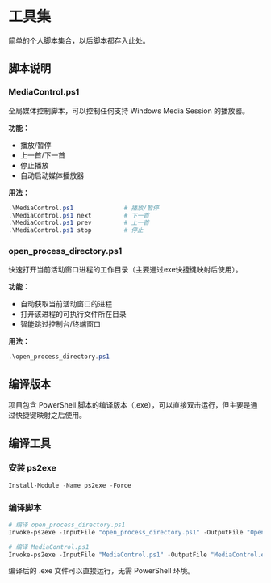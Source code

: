 # 工具集

简单的个人脚本集合，以后脚本都存入此处。

## 脚本说明

### MediaControl.ps1
全局媒体控制脚本，可以控制任何支持 Windows Media Session 的播放器。

**功能：**
- 播放/暂停
- 上一首/下一首
- 停止播放
- 自动启动媒体播放器

**用法：**
```powershell
.\MediaControl.ps1              # 播放/暂停
.\MediaControl.ps1 next         # 下一首
.\MediaControl.ps1 prev         # 上一首
.\MediaControl.ps1 stop         # 停止
```

### open_process_directory.ps1
快速打开当前活动窗口进程的工作目录（主要通过exe快捷键映射后使用）。

**功能：**
- 自动获取当前活动窗口的进程
- 打开该进程的可执行文件所在目录
- 智能跳过控制台/终端窗口

**用法：**
```powershell
.\open_process_directory.ps1 
```

## 编译版本

项目包含 PowerShell 脚本的编译版本（.exe），可以直接双击运行，但主要是通过快捷键映射之后使用。

## 编译工具

### 安装 ps2exe
```powershell
Install-Module -Name ps2exe -Force
```

### 编译脚本
```powershell
# 编译 open_process_directory.ps1
Invoke-ps2exe -InputFile "open_process_directory.ps1" -OutputFile "OpenProcessDirectory.exe" -RequireAdmin

# 编译 MediaControl.ps1  
Invoke-ps2exe -InputFile "MediaControl.ps1" -OutputFile "MediaControl.exe" -RequireAdmin
```

编译后的 .exe 文件可以直接运行，无需 PowerShell 环境。 